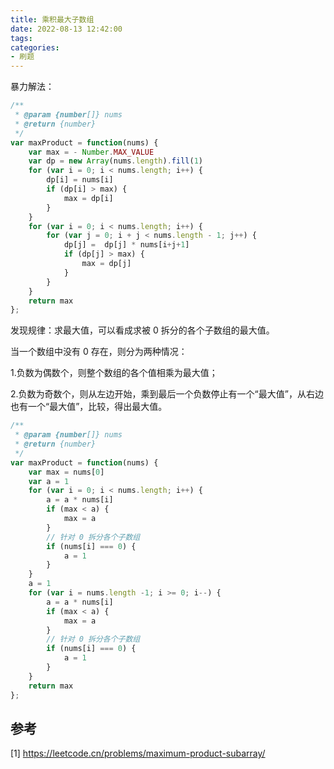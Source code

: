 ```yaml
---
title: 乘积最大子数组
date: 2022-08-13 12:42:00
tags:
categories:
- 刷题
---
```


暴力解法：
```javascript
/**
 * @param {number[]} nums
 * @return {number}
 */
var maxProduct = function(nums) {
    var max = - Number.MAX_VALUE
    var dp = new Array(nums.length).fill(1)
    for (var i = 0; i < nums.length; i++) {
        dp[i] = nums[i]
        if (dp[i] > max) {
            max = dp[i]
        }
    }
    for (var i = 0; i < nums.length; i++) {
        for (var j = 0; i + j < nums.length - 1; j++) {
            dp[j] =  dp[j] * nums[i+j+1]
            if (dp[j] > max) {
                max = dp[j]
            }
        }
    }
    return max
};
```

发现规律：求最大值，可以看成求被 0 拆分的各个子数组的最大值。

当一个数组中没有 0 存在，则分为两种情况：

1.负数为偶数个，则整个数组的各个值相乘为最大值；

2.负数为奇数个，则从左边开始，乘到最后一个负数停止有一个“最大值”，从右边也有一个“最大值”，比较，得出最大值。

```javascript
/**
 * @param {number[]} nums
 * @return {number}
 */
var maxProduct = function(nums) {
    var max = nums[0]
    var a = 1
    for (var i = 0; i < nums.length; i++) {
        a = a * nums[i]
        if (max < a) {
            max = a
        }
        // 针对 0 拆分各个子数组
        if (nums[i] === 0) {
            a = 1
        }
    }
    a = 1
    for (var i = nums.length -1; i >= 0; i--) {
        a = a * nums[i]
        if (max < a) {
            max = a
        }
        // 针对 0 拆分各个子数组
        if (nums[i] === 0) {
            a = 1
        }
    }
    return max
};
```

## 参考
[1] https://leetcode.cn/problems/maximum-product-subarray/

